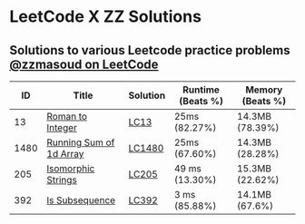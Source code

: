 # LeetCode X ZZ Solutions
Solutions to various Leetcode practice problems
<br>
[@zzmasoud on LeetCode](https://leetcode.com/zzmasoud/)
---

| ID | Title | Solution | Runtime (Beats %) | Memory (Beats %)
| ----------- | ----------- | ----------- | ----------- | ----------- |
| 13 | [Roman to Integer](https://leetcode.com/problems/roman-to-integer/) | [LC13](Solutions/LC13.swift) | 25ms (82.27%) | 14.3MB (78.39%) |
| 1480 | [Running Sum of 1d Array](https://leetcode.com/problems/running-sum-of-1d-array/) | [LC1480](Solutions/LC1480.Swift) | 25ms (67.60%) | 14.3MB (28.28%) |
| 205 | [Isomorphic Strings](https://leetcode.com/problems/isomorphic-strings/) | [LC205](Solutions/LC205.Swift) | 49 ms (13.30%) | 15.3MB (22.62%) |
| 392 | [Is Subsequence](https://leetcode.com/problems/s-subsequence/) | [LC392](Solutions/LC392.Swift) | 3 ms (85.88%) | 14.1MB (67.6%) |
